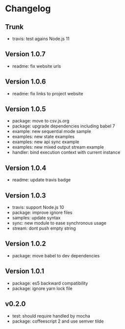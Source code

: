 
# Changelog

## Trunk

* travis: test agains Node.js 11

## Version 1.0.7

* readme: fix website urls

## Version 1.0.6

* readme: fix links to project website

## Version 1.0.5

* package: move to csv.js.org
* package: upgrade dependencies including babel 7
* example: new sequential mode sample
* examples: new state examples
* examples: new api sync example
* examples: new mixed output stream example
* handler: bind execution context with current instance

## Version 1.0.4

* readme: update travis badge

## Version 1.0.3

* travis: support Node.js 10
* package: improve ignore files
* samples: update syntax
* sync: new module to ease synchronous usage
* stream: dont push empty string

## Version 1.0.2

* package: move babel to dev dependencies

## Version 1.0.1

* package: es5 backward compatibility
* package: ignore yarn lock file

## v0.2.0

* test: should require handled by mocha
* package: coffeescript 2 and use semver tilde
